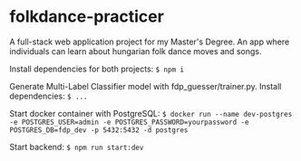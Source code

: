 # folkdance-practicer
A full-stack web application project for my Master's Degree. An app where individuals can learn about hungarian folk dance moves and songs.

Install dependencies for both projects:
`$ npm i`

Generate Multi-Label Classifier model with fdp_guesser/trainer.py. Install dependencies:
`$ ...`

Start docker container with PostgreSQL:
`$ docker run --name dev-postgres -e POSTGRES_USER=admin -e POSTGRES_PASSWORD=yourpassword -e POSTGRES_DB=fdp_dev -p 5432:5432 -d postgres`

Start backend: 
`$ npm run start:dev`